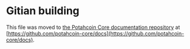 Gitian building
================

This file was moved to [the Potahcoin Core documentation repository](https://github.com/potahcoin-core/docs/blob/master/gitian-building.md) at [https://github.com/potahcoin-core/docs](https://github.com/potahcoin-core/docs).
